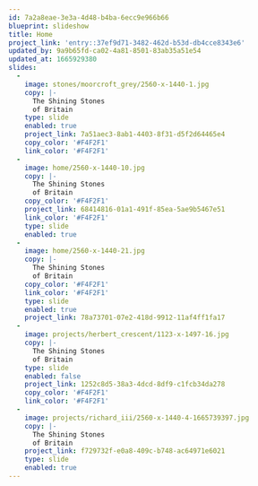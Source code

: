 ```yaml
---
id: 7a2a8eae-3e3a-4d48-b4ba-6ecc9e966b66
blueprint: slideshow
title: Home
project_link: 'entry::37ef9d71-3482-462d-b53d-db4cce8343e6'
updated_by: 9a9b65fd-ca02-4a81-8501-83ab35a51e54
updated_at: 1665929380
slides:
  -
    image: stones/moorcroft_grey/2560-x-1440-1.jpg
    copy: |-
      The Shining Stones 
      of Britain
    type: slide
    enabled: true
    project_link: 7a51aec3-8ab1-4403-8f31-d5f2d64465e4
    copy_color: '#F4F2F1'
    link_color: '#F4F2F1'
  -
    image: home/2560-x-1440-10.jpg
    copy: |-
      The Shining Stones
      of Britain
    copy_color: '#F4F2F1'
    project_link: 68414816-01a1-491f-85ea-5ae9b5467e51
    link_color: '#F4F2F1'
    type: slide
    enabled: true
  -
    image: home/2560-x-1440-21.jpg
    copy: |-
      The Shining Stones
      of Britain
    copy_color: '#F4F2F1'
    link_color: '#F4F2F1'
    type: slide
    enabled: true
    project_link: 78a73701-07e2-418d-9912-11af4ff1fa17
  -
    image: projects/herbert_crescent/1123-x-1497-16.jpg
    copy: |-
      The Shining Stones
      of Britain
    type: slide
    enabled: false
    project_link: 1252c8d5-38a3-4dcd-8df9-c1fcb34da278
    copy_color: '#F4F2F1'
    link_color: '#F4F2F1'
  -
    image: projects/richard_iii/2560-x-1440-4-1665739397.jpg
    copy: |-
      The Shining Stones
      of Britain
    project_link: f729732f-e0a8-409c-b748-ac64971e6021
    type: slide
    enabled: true
---
```

